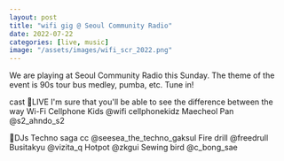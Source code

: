 ```yaml
---
layout: post
title: "wifi gig @ Seoul Community Radio"
date: 2022-07-22
categories: [live, music]
image: "/assets/images/wifi_scr_2022.png"
---
```


We are playing at Seoul Community Radio this Sunday.
The theme of the event is 90s tour bus medley, pumba, etc.
Tune in!

cast
🎤LIVE
I'm sure that you'll be able to see the difference between the way
Wi-Fi Cellphone Kids @wifi cellphonekidz
Maecheol Pan @s2_ahndo_s2

📀DJs
Techno saga cc @seesea_the_techno_gaksul
Fire drill @freedrull
Busitakyu @vizita_q
Hotpot @zkgui
Sewing bird @c_bong_sae
